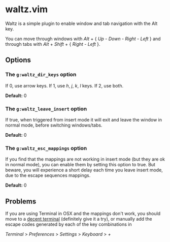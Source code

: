 waltz.vim
=========

Waltz is a simple plugin to enable window and tab navigation with the Alt key.

You can move through windows with _Alt_ + { _Up_ - _Down_ - _Right_ - _Left_ }
and through tabs with _Alt_ + _Shift_ + { _Right_ - _Left_ }.

Options
-------

### The `g:waltz_dir_keys` option

If 0, use arrow keys.
If 1, use _h_, _j_, _k_, _l_ keys.
If 2, use both.

**Default:** 0

### The `g:waltz_leave_insert` option

If true, when triggered from insert mode it will exit and leave the window in
normal mode, before switching windows/tabs.

**Default:** 0

### The `g:waltz_esc_mappings` option

If you find that the mappings are not working in insert mode (but they are ok in
normal mode), you can enable them by setting this option to true. But beware,
you will experience a short delay each time you leave insert mode, due to the
escape sequences mappings.

**Default:** 0

Problems
--------

If you are using Terminal in OSX and the mappings don't work, you should move
to a [decent terminal](http://www.iterm2.com/) (definitely give it a try), or
manually add the escape codes generated by each of the key combinations in

_Terminal_ > _Preferences_ > _Settings_ > _Keyboard_ > _+_
